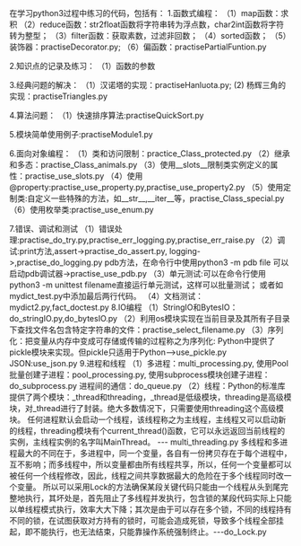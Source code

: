 在学习python3过程中练习的代码，包括有：
1.函数式编程：
（1）map函数：求积
（2）reduce函数：str2float函数将字符串转为浮点数，char2int函数将字符转为整型；
（3）filter函数：获取素数，过滤非回数；
（4）sorted函数；
（5）装饰器：practiseDecorator.py;
（6）偏函数：practisePartialFuntion.py

2.知识点的记录及练习：
（1）函数的参数

3.经典问题的解决：
（1）汉诺塔的实现：practiseHanluota.py;
 (2) 杨辉三角的实现：practiseTriangles.py

4.算法问题：
（1）快速排序算法:practiseQuickSort.py

5.模块简单使用例子:practiseModule1.py

6.面向对象编程：
（1）类和访问限制：practice_Class_protected.py
（2）继承和多态：practise_Class_animals.py
（3）使用__slots__限制类实例定义的属性：practise_use_slots.py
（4）使用@property:practise_use_property.py,practise_use_property2.py
（5）使用定制类:自定义一些特殊的方法，如__str__,__iter__等，practise_Class_special.py
（6）使用枚举类:practise_use_enum.py

7.错误、调试和测试
（1）错误处理:practise_do_try.py,practise_err_logging.py,practise_err_raise.py
（2）调试:print方法,assert->practise_do_assert.py, logging->,practise_do_logging.py
		  pdb方法，在命令行中使用python3 -m pdb file 可以启动pdb调试器->practise_use_pdb.py
（3）单元测试:可以在命令行使用python3 -m unittest filename直接运行单元测试，这样可以批量测试；
			  或者如mydict_test.py中添加最后两行代码。
（4）文档测试：mydict2.py,fact_doctest.py
8.IO编程
（1）StringIO和BytesIO：do_stringIO.py,do_bytesIO.py
（2）利用os模块实现在当前目录及其所有子目录下查找文件名包含特定字符串的文件：practise_select_filename.py
（3）序列化：把变量从内存中变成可存储或传输的过程称之为序列化:
			 Python中提供了pickle模块来实现。但pickle只适用于Python-->use_pickle.py
			 JSON:use_json.py
9.进程和线程
（1）多进程：multi_processing.py,
	使用Pool批量创建子进程：pool_processing.py,
	使用subprocess模块创建子进程：do_subprocess.py
	进程间的通信：do_queue.py
（2）线程：Python的标准库提供了两个模块：_thread和threading，_thread是低级模块，threading是高级模
		   块，对_thread进行了封装。绝大多数情况下，只需要使用threading这个高级模块。
		   任何进程默认会启动一个线程，该线程称之为主线程，主线程又可以启动新的线程，threading模块有个current_thread()函数，它可以永远返回当前线程的实例，主线程实例的名字叫MainThread。
		   --- multi_threading.py
		   多线程和多进程最大的不同在于，多进程中，同一个变量，各自有一份拷贝存在于每个进程中，互不影响；而多线程中，所以变量都由所有线程共享，所以，任何一个变量都可以被任何一个线程修改，因此，线程之间共享数据最大的危险在于多个线程同时改一个变量。
		   所以可以采用Lock的方法确保某段关键代码只能由一个线程从头到尾完整地执行，其坏处是，首先阻止了多线程并发执行，包含锁的某段代码实际上只能以单线程模式执行，效率大大下降；其次是由于可以存在多个锁，不同的线程持有不同的锁，在试图获取对方持有的锁时，可能会造成死锁，导致多个线程全部挂起，即不能执行，也无法结束，只能靠操作系统强制终止。---do_Lock.py
